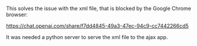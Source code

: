 This solves the issue with the xml file, that is blocked by the Google Chrome browser:

https://chat.openai.com/share/f7dd4845-49a3-47ec-94c9-cc7442266cd5

It was needed a python server to serve the xml file to the ajax app.